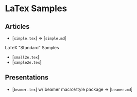 # LaTex Samples

## Articles

- [`simple.tex`]  => [`simple.md`]


LaTeX "Standard" Samples

- [`small2e.tex`]
- [`sample2e.tex`]


## Presentations

- [`beamer.tex`]  w/ beamer macro/style package  => [`beamer.md`]